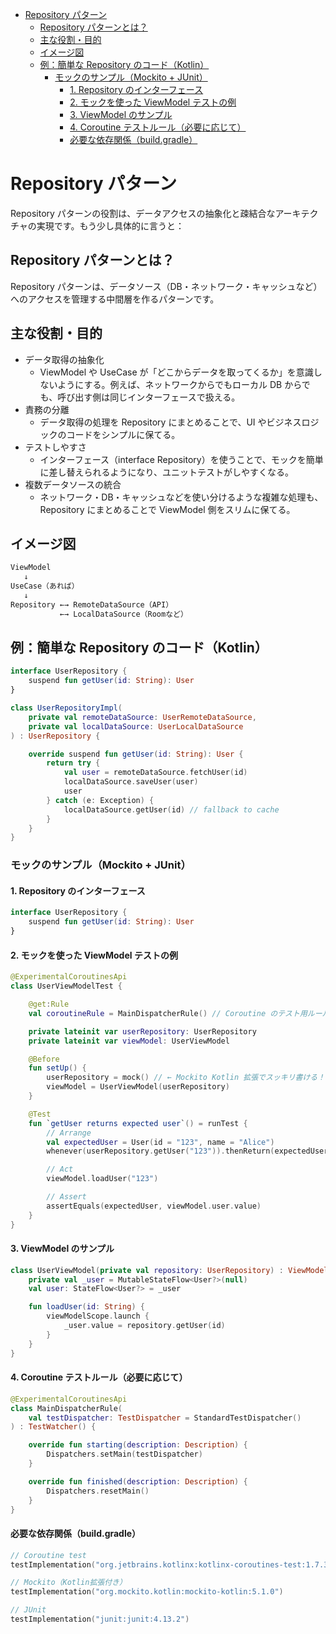 - [Repository パターン](#repository-パターン)
  - [Repository パターンとは？](#repository-パターンとは)
  - [主な役割・目的](#主な役割目的)
  - [イメージ図](#イメージ図)
  - [例：簡単な Repository のコード（Kotlin）](#例簡単な-repository-のコードkotlin)
    - [モックのサンプル（Mockito + JUnit）](#モックのサンプルmockito--junit)
      - [1. Repository のインターフェース](#1-repository-のインターフェース)
      - [2. モックを使った ViewModel テストの例](#2-モックを使った-viewmodel-テストの例)
      - [3. ViewModel のサンプル](#3-viewmodel-のサンプル)
      - [4. Coroutine テストルール（必要に応じて）](#4-coroutine-テストルール必要に応じて)
      - [必要な依存関係（build.gradle）](#必要な依存関係buildgradle)


# Repository パターン

Repository パターンの役割は、データアクセスの抽象化と疎結合なアーキテクチャの実現です。もう少し具体的に言うと：


## Repository パターンとは？

Repository パターンは、データソース（DB・ネットワーク・キャッシュなど）へのアクセスを管理する中間層を作るパターンです。


## 主な役割・目的

- データ取得の抽象化
  - ViewModel や UseCase が「どこからデータを取ってくるか」を意識しないようにする。例えば、ネットワークからでもローカル DB からでも、呼び出す側は同じインターフェースで扱える。
- 責務の分離
  - データ取得の処理を Repository にまとめることで、UI やビジネスロジックのコードをシンプルに保てる。
- テストしやすさ
  - インターフェース（interface Repository）を使うことで、モックを簡単に差し替えられるようになり、ユニットテストがしやすくなる。
- 複数データソースの統合
  - ネットワーク・DB・キャッシュなどを使い分けるような複雑な処理も、Repository にまとめることで ViewModel 側をスリムに保てる。


## イメージ図

```markdown
ViewModel
   ↓
UseCase（あれば）
   ↓
Repository ←→ RemoteDataSource（API）
           ←→ LocalDataSource（Roomなど）
```


## 例：簡単な Repository のコード（Kotlin）

```kotlin
interface UserRepository {
    suspend fun getUser(id: String): User
}

class UserRepositoryImpl(
    private val remoteDataSource: UserRemoteDataSource,
    private val localDataSource: UserLocalDataSource
) : UserRepository {

    override suspend fun getUser(id: String): User {
        return try {
            val user = remoteDataSource.fetchUser(id)
            localDataSource.saveUser(user)
            user
        } catch (e: Exception) {
            localDataSource.getUser(id) // fallback to cache
        }
    }
}
```


### モックのサンプル（Mockito + JUnit）

#### 1. Repository のインターフェース

```kotlin
interface UserRepository {
    suspend fun getUser(id: String): User
}
```


#### 2. モックを使った ViewModel テストの例

```kotlin
@ExperimentalCoroutinesApi
class UserViewModelTest {

    @get:Rule
    val coroutineRule = MainDispatcherRule() // Coroutine のテスト用ルール（後述）

    private lateinit var userRepository: UserRepository
    private lateinit var viewModel: UserViewModel

    @Before
    fun setUp() {
        userRepository = mock() // ← Mockito Kotlin 拡張でスッキリ書ける！
        viewModel = UserViewModel(userRepository)
    }

    @Test
    fun `getUser returns expected user`() = runTest {
        // Arrange
        val expectedUser = User(id = "123", name = "Alice")
        whenever(userRepository.getUser("123")).thenReturn(expectedUser)

        // Act
        viewModel.loadUser("123")

        // Assert
        assertEquals(expectedUser, viewModel.user.value)
    }
}
```


#### 3. ViewModel のサンプル

```kotlin
class UserViewModel(private val repository: UserRepository) : ViewModel() {
    private val _user = MutableStateFlow<User?>(null)
    val user: StateFlow<User?> = _user

    fun loadUser(id: String) {
        viewModelScope.launch {
            _user.value = repository.getUser(id)
        }
    }
}
```


#### 4. Coroutine テストルール（必要に応じて）

```kotlin
@ExperimentalCoroutinesApi
class MainDispatcherRule(
    val testDispatcher: TestDispatcher = StandardTestDispatcher()
) : TestWatcher() {

    override fun starting(description: Description) {
        Dispatchers.setMain(testDispatcher)
    }

    override fun finished(description: Description) {
        Dispatchers.resetMain()
    }
}
```


#### 必要な依存関係（build.gradle）

```kotlin
// Coroutine test
testImplementation("org.jetbrains.kotlinx:kotlinx-coroutines-test:1.7.3")

// Mockito（Kotlin拡張付き）
testImplementation("org.mockito.kotlin:mockito-kotlin:5.1.0")

// JUnit
testImplementation("junit:junit:4.13.2")
```



